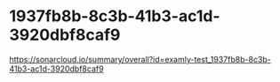 # 1937fb8b-8c3b-41b3-ac1d-3920dbf8caf9
https://sonarcloud.io/summary/overall?id=examly-test_1937fb8b-8c3b-41b3-ac1d-3920dbf8caf9
